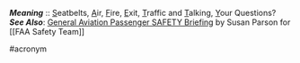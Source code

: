 ***Meaning*** :: <u>S</u>eatbelts, <u>A</u>ir, <u>F</u>ire, <u>E</u>xit, <u>T</u>raffic and <u>T</u>alking, <u>Y</u>our Questions?
***See Also***: [General Aviation Passenger SAFETY Briefing](https://www.faasafety.gov/files/gslac/library/documents/2007/jan/14082/6.5%20passenger%20safety%20briefing%20janfeb07.pdf) by Susan Parson for [[FAA Safety Team]]

#acronym